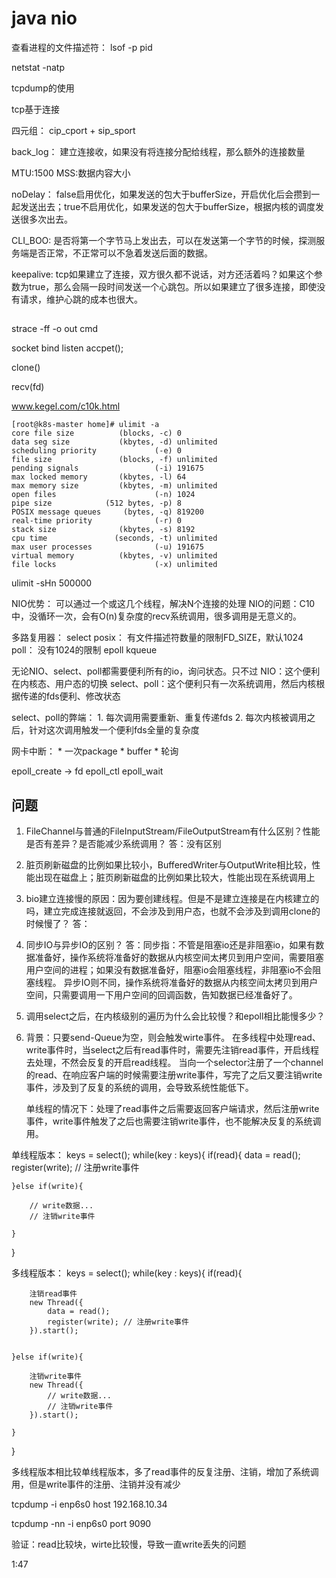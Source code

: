 # java nio


查看进程的文件描述符： lsof -p pid

netstat -natp

tcpdump的使用

tcp基于连接

四元组： cip_cport + sip_sport

back_log： 建立连接收，如果没有将连接分配给线程，那么额外的连接数量



MTU:1500
MSS:数据内容大小

noDelay： false启用优化，如果发送的包大于bufferSize，开启优化后会攒到一起发送出去；true不启用优化，如果发送的包大于bufferSize，根据内核的调度发送很多次出去。

CLI_BOO: 是否将第一个字节马上发出去，可以在发送第一个字节的时候，探测服务端是否正常，不正常可以不急着发送后面的数据。

keepalive:  tcp如果建立了连接，双方很久都不说话，对方还活着吗？如果这个参数为true，那么会隔一段时间发送一个心跳包。所以如果建立了很多连接，即使没有请求，维护心跳的成本也很大。



## 

strace -ff -o out cmd

socket
bind
listen
accpet();

clone()

recv(fd)


www.kegel.com/c10k.html



```
[root@k8s-master home]# ulimit -a
core file size          (blocks, -c) 0
data seg size           (kbytes, -d) unlimited
scheduling priority             (-e) 0
file size               (blocks, -f) unlimited
pending signals                 (-i) 191675
max locked memory       (kbytes, -l) 64
max memory size         (kbytes, -m) unlimited
open files                      (-n) 1024
pipe size            (512 bytes, -p) 8
POSIX message queues     (bytes, -q) 819200
real-time priority              (-r) 0
stack size              (kbytes, -s) 8192
cpu time               (seconds, -t) unlimited
max user processes              (-u) 191675
virtual memory          (kbytes, -v) unlimited
file locks                      (-x) unlimited
```

ulimit -sHn 500000


NIO优势： 可以通过一个或这几个线程，解决N个连接的处理
NIO的问题：C10中，没循环一次，会有O(n)复杂度的recv系统调用，很多调用是无意义的。



多路复用器：
	select posix： 有文件描述符数量的限制FD_SIZE，默认1024
	poll： 没有1024的限制
	epoll
	kqueue
	
无论NIO、select、poll都需要便利所有的io，询问状态。只不过
	NIO：这个便利在内核态、用户态的切换
	select、poll：这个便利只有一次系统调用，然后内核根据传递的fds便利、修改状态

select、poll的弊端：
	1. 每次调用需要重新、重复传递fds
	2. 每次内核被调用之后，针对这次调用触发一个便利fds全量的复杂度
	

网卡中断：
	* 一次package
	* buffer
	* 轮询
	




epoll_create -> fd
epoll_ctl
epoll_wait






## 问题

1. FileChannel与普通的FileInputStream/FileOutputStream有什么区别？性能是否有差异？是否能减少系统调用？
   答：没有区别

2. 脏页刷新磁盘的比例如果比较小，BufferedWriter与OutputWrite相比较，性能出现在磁盘上；脏页刷新磁盘的比例如果比较大，性能出现在系统调用上

3. bio建立连接慢的原因：因为要创建线程。但是不是建立连接是在内核建立的吗，建立完成连接就返回，不会涉及到用户态，也就不会涉及到调用clone的时候慢了？
   答： 
   
4. 同步IO与异步IO的区别？
   答：同步指：不管是阻塞io还是非阻塞io，如果有数据准备好，操作系统将准备好的数据从内核空间太拷贝到用户空间，需要阻塞用户空间的进程；如果没有数据准备好，阻塞io会阻塞线程，非阻塞io不会阻塞线程。
	   异步IO则不同，操作系统将准备好的数据从内核空间太拷贝到用户空间，只需要调用一下用户空间的回调函数，告知数据已经准备好了。
	
5. 调用select之后，在内核级别的遍历为什么会比较慢？和epoll相比能慢多少？

	
6. 背景：只要send-Queue为空，则会触发wirte事件。
	在多线程中处理read、write事件时，当select之后有read事件时，需要先注销read事件，开启线程去处理，不然会反复的开启read线程。
	当向一个selector注册了一个channel的read、在响应客户端的时候需要注册write事件，写完了之后又要注销write事件，涉及到了反复的系统的调用，会导致系统性能低下。
	
	单线程的情况下：处理了read事件之后需要返回客户端请求，然后注册write事件，write事件触发了之后也需要注销write事件，也不能解决反复的系统调用。
	
	
	
单线程版本：
keys = select();
while(key : keys){
	if(read){
		data = read();
		register(write); // 注册write事件
		
	}else if(write){
		
		// write数据...
		// 注销write事件
	
	}
}

多线程版本：
keys = select();
while(key : keys){
	if(read){
	
		注销read事件
		new Thread({
			data = read();
			register(write); // 注册write事件
		}).start();
		
		
	}else if(write){
		
		注销write事件
		new Thread({
			// write数据...
			// 注销write事件
		}).start();
		
	}
}

多线程版本相比较单线程版本，多了read事件的反复注册、注销，增加了系统调用，但是write事件的注册、注销并没有减少




tcpdump -i enp6s0 host 192.168.10.34

tcpdump -nn -i enp6s0 port 9090



验证：read比较块，wirte比较慢，导致一直write丢失的问题








1:47
